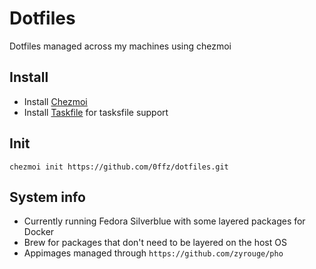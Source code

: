 # Dotfiles

Dotfiles managed across my machines using chezmoi

## Install

- Install [Chezmoi](https://www.chezmoi.io/install/#one-line-package-install)
- Install [Taskfile](https://taskfile.dev/installation/) for tasksfile support

## Init

```properties
chezmoi init https://github.com/0ffz/dotfiles.git
```

## System info

- Currently running Fedora Silverblue with some layered packages for Docker
- Brew for packages that don't need to be layered on the host OS
- Appimages managed through `https://github.com/zyrouge/pho`
